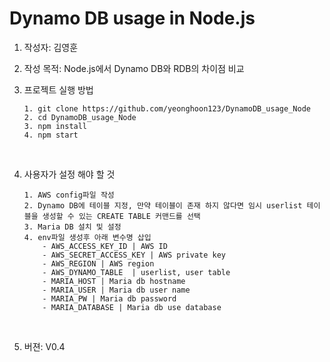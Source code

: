 # Dynamo DB usage in Node.js

1.  작성자: 김영훈
    <br>
2.  작성 목적: Node.js에서 Dynamo DB와 RDB의 차이점 비교
    <br>
3.  프로젝트 실행 방법

        1. git clone https://github.com/yeonghoon123/DynamoDB_usage_Node
        2. cd DynamoDB_usage_Node
        3. npm install
        4. npm start

    <br>

4.  사용자가 설정 해야 할 것

        1. AWS config파일 작성
        2. Dynamo DB에 테이블 지정, 만약 테이블이 존재 하지 않다면 임시 userlist 테이블을 생성할 수 있는 CREATE TABLE 커맨드를 선택
        3. Maria DB 설치 및 설정
        4. env파일 생성후 아래 변수명 삽입
            - AWS_ACCESS_KEY_ID | AWS ID
            - AWS_SECRET_ACCESS_KEY | AWS private key
            - AWS_REGION | AWS region
            - AWS_DYNAMO_TABLE  | userlist, user table
            - MARIA_HOST | Maria db hostname
            - MARIA_USER | Maria db user name
            - MARIA_PW | Maria db password
            - MARIA_DATABASE | Maria db use database

    <br>

5.  버젼: V0.4
